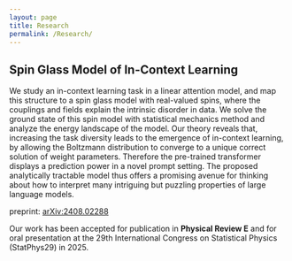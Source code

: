 ```yaml
---
layout: page
title: Research
permalink: /Research/
---
```


## Spin Glass Model of In-Context Learning

We study an in-context learning task in a linear attention model, and map this structure to a spin glass model with real-valued spins, where the couplings and fields explain the intrinsic disorder in data. We solve the ground state of this spin model with statistical mechanics method and analyze the energy landscape of the model. Our theory reveals that, increasing the task diversity leads to the emergence of in-context learning, by allowing the Boltzmann distribution to converge to a unique correct solution of weight parameters. Therefore the pre-trained transformer displays a prediction power in a novel prompt setting. The proposed analytically tractable model thus offers a promising avenue for thinking about how to interpret many intriguing but puzzling properties of large language models.

preprint: [arXiv:2408.02288](https://arxiv.org/abs/2408.02288)

Our work has been accepted for publication in **Physical Review E** and for oral presentation at the 29th International Congress on Statistical Physics (StatPhys29) in 2025.